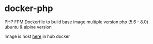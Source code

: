 # docker-php
PHP FPM Dockerfile to build base image multiple version php (5.6 - 8.0) ubuntu &amp; alpine version

Image is host [here](https://hub.docker.com/repository/docker/jhonoryza/php) in hub docker
